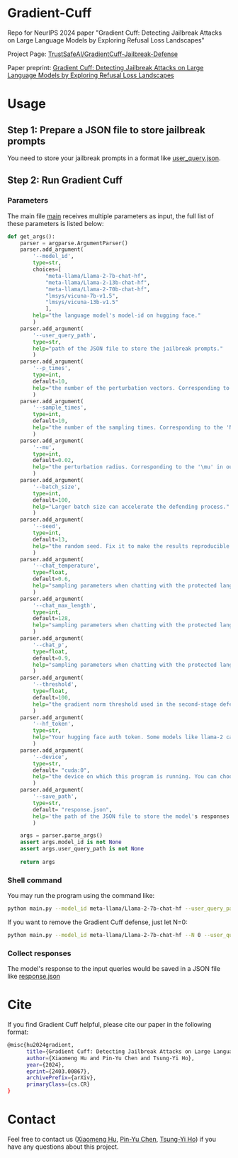# Gradient-Cuff
Repo for NeurIPS 2024 paper "Gradient Cuff: Detecting Jailbreak Attacks on Large Language Models by Exploring Refusal Loss Landscapes"

Project Page: [TrustSafeAI/GradientCuff-Jailbreak-Defense](https://huggingface.co/spaces/TrustSafeAI/GradientCuff-Jailbreak-Defense)

Paper preprint: [Gradient Cuff: Detecting Jailbreak Attacks on Large Language Models by Exploring Refusal Loss Landscapes
](https://arxiv.org/abs/2403.00867)

# Usage 

## Step 1: Prepare a JSON file to store jailbreak prompts

You need to store your jailbreak prompts in a format like [user_query.json](./user_query.json).


## Step 2: Run Gradient Cuff
### Parameters
The main file [main](./main) receives multiple parameters as input, the full list of these parameters is listed below:
```python
def get_args():
    parser = argparse.ArgumentParser()
    parser.add_argument(
        '--model_id', 
        type=str, 
        choices=[
            "meta-llama/Llama-2-7b-chat-hf",
            "meta-llama/Llama-2-13b-chat-hf",
            "meta-llama/Llama-2-70b-chat-hf",
            "lmsys/vicuna-7b-v1.5",
            "lmsys/vicuna-13b-v1.5"
            ],
        help="the language model's model-id on hugging face."
        )
    parser.add_argument(
        '--user_query_path', 
        type=str,
        help="path of the JSON file to store the jailbreak prompts."
        )
    parser.add_argument(
        '--p_times', 
        type=int, 
        default=10,
        help="the number of the perturbation vectors. Corresponding to the 'P' in our paper."
        )
    parser.add_argument(
        '--sample_times', 
        type=int, 
        default=10,
        help="the number of the sampling times. Corresponding to the 'N' in our paper."
        )
    parser.add_argument(
        '--mu',
        type=int,
        default=0.02,
        help="the perturbation radius. Corresponding to the '\mu' in our paper."
        )
    parser.add_argument(
        '--batch_size',
        type=int,
        default=100,
        help="Larger batch size can accelerate the defending process."
        )
    parser.add_argument(
        '--seed',
        type=int,
        default=13,
        help="the random seed. Fix it to make the results reproducible."
        )
    parser.add_argument(
        '--chat_temperature',
        type=float,
        default=0.6,
        help="sampling parameters when chatting with the protected language model."
        )
    parser.add_argument(
        '--chat_max_length',
        type=int,
        default=128,
        help="sampling parameters when chatting with the protected language model."
        )
    parser.add_argument(
        '--chat_p',
        type=float,
        default=0.9,
        help="sampling parameters when chatting with the protected language model."
        )
    parser.add_argument(
        '--threshold',
        type=float,
        default=100,
        help="the gradient norm threshold used in the second-stage defense. Corresponding to t in the paper."
        )
    parser.add_argument(
        '--hf_token',
        type=str,
        help="Your hugging face auth token. Some models like llama-2 cannot be downloaded if the user doesn't have the authentication."
        )
    parser.add_argument(
        '--device',
        type=str,
        default= "cuda:0",
        help="the device on which this program is running. You can choose 'cuda:x' or 'cpu' to specify the device."
        )
    parser.add_argument(
        '--save_path',
        type=str,
        default= "response.json",
        help='the path of the JSON file to store the model's responses to the input queries.'
        )

    args = parser.parse_args()
    assert args.model_id is not None
    assert args.user_query_path is not None
    
    return args
```
### Shell command

You may run the program using the command like:
```bash
python main.py --model_id meta-llama/Llama-2-7b-chat-hf --user_query_path user_query.json --save_path response.json --batch_size 25 --hf_token ${your_huggingace_token} --device cuda:0
```
If you want to remove the Gradient Cuff defense, just let N=0:
```bash
python main.py --model_id meta-llama/Llama-2-7b-chat-hf --N 0 --user_query_path user_query.json --save_path response.json --batch_size 25 --hf_token ${your_huggingace_token} --device cuda:0
```
### Collect responses

The model's response to the input queries would be saved in a JSON file like [response.json](./response.json)

# Cite
If you find Gradient Cuff helpful, please cite our paper in the following format:
```bash
@misc{hu2024gradient,
      title={Gradient Cuff: Detecting Jailbreak Attacks on Large Language Models by Exploring Refusal Loss Landscapes}, 
      author={Xiaomeng Hu and Pin-Yu Chen and Tsung-Yi Ho},
      year={2024},
      eprint={2403.00867},
      archivePrefix={arXiv},
      primaryClass={cs.CR}
}
```
# Contact
Feel free to contact us ([Xiaomeng Hu](mailto:xmhu23@cse.cuhk.edu.hk), [Pin-Yu Chen](mailto:pin-yu.chen@ibm.com), [Tsung-Yi Ho](mailto:tyho@cse.cuhk.edu.hk)) if you have any questions about this project.

